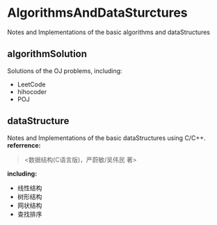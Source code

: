 # AlgorithmsAndDataSturctures
Notes and Implementations of the basic algorithms and dataStructures

## algorithmSolution
Solutions of the OJ problems, including:   

 - LeetCode
 - hihocoder 
 - POJ

## dataStructure
Notes and Implementations of the basic dataStructures using C/C++.
**referrence:**
> <数据结构(C语言版)，严蔚敏/吴伟民 著>

**including:**

 - 线性结构
 - 树形结构
 - 网状结构
 - 查找排序


